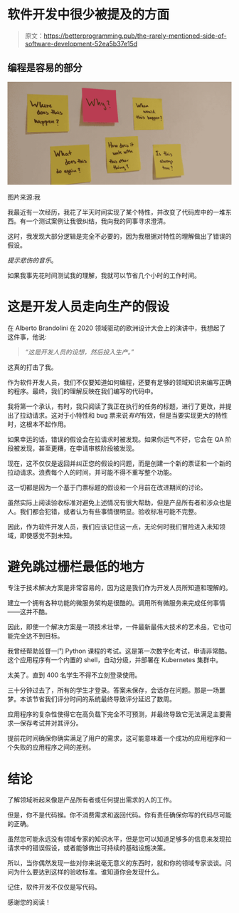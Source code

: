 # 软件开发中很少被提及的方面

> 原文：<https://betterprogramming.pub/the-rarely-mentioned-side-of-software-development-52ea5b37e15d>

## 编程是容易的部分

![](img/149f648aebecd89e7d53409e0475be13.png)

图片来源:我

我最近有一次经历，我花了半天时间实现了某个特性，并改变了代码库中的一堆东西。有一个测试案例让我很纠结，我向我的同事寻求澄清。

这时，我发现大部分逻辑是完全不必要的，因为我根据对特性的理解做出了错误的假设。

*提示悲伤的音乐*。

如果我事先花时间测试我的理解，我就可以节省几个小时的工作时间。

# 这是开发人员走向生产的假设

在 Alberto Brandolini 在 2020 领域驱动的欧洲设计大会上的演讲中，我想起了这件事，他说:

> *“这是开发人员的设想，然后投入生产。”*

这真的打击了我。

作为软件开发人员，我们不仅要知道如何编程，还要有足够的领域知识来编写正确的程序。最终，我们的理解反映在我们编写的代码中。

我将第一个承认，有时，我只阅读了我正在执行的任务的标题，进行了更改，并提出了拉动请求。这对于小特性和 bug 票来说*有时*有效，但是当要实现更大的特性时，这根本不起作用。

如果幸运的话，错误的假设会在拉请求时被发现。如果你运气不好，它会在 QA 阶段被发现，甚至更糟，在申请审核阶段被发现。

现在，这不仅仅是返回并纠正您的假设的问题，而是创建一个新的票证和一个新的拉动请求。浪费每个人的时间，并可能不得不重写整个功能。

这一切都是因为一个基于门票标题的假设和一个月前在改进期间的讨论。

虽然实际上阅读验收标准对避免上述情况有很大帮助，但是产品所有者和涉众也是人。我们都会犯错，或者认为有些事情很明显。验收标准可能不完整。

因此，作为软件开发人员，我们应该记住这一点，无论何时我们冒险进入未知领域，即使感觉不到未知。

# 避免跳过栅栏最低的地方

专注于技术解决方案是非常容易的，因为这是我们作为开发人员所知道和理解的。

建立一个拥有各种功能的微服务架构是很酷的。调用所有微服务来完成任何事情——这并不酷。

因此，即使一个解决方案是一项技术壮举，一件最新最伟大技术的艺术品，它也可能完全达不到目标。

我曾经帮助监督一门 Python 课程的考试。这是第一次数字化考试，申请非常酷。这个应用程序有一个内置的 shell，自动分级，并部署在 Kubernetes 集群中。

太美了。直到 400 名学生不得不立刻登录使用。

三十分钟过去了，所有的学生才登录。答案未保存，会话存在问题。那是一场噩梦。本该节省我们评分时间的系统最终导致评分延迟了数周。

应用程序的复杂性使得它在高负载下完全不可预测，并最终导致它无法满足主要需求—保存考试并对其评分。

提前花时间确保你确实满足了用户的需求，这可能意味着一个成功的应用程序和一个失败的应用程序之间的差别。

# 结论

了解领域听起来像是产品所有者或任何提出需求的人的工作。

但是，你不是代码猴。你不消费需求和返回代码。你有责任确保你写的代码尽可能的正确。

虽然您可能永远没有领域专家的知识水平，但是您可以知道足够多的信息来发现拉请求中的错误假设，或者能够做出可持续的基础设施决策。

所以，当你偶然发现一些对你来说毫无意义的东西时，就和你的领域专家谈谈。问问为什么要达到这样的验收标准。谁知道你会发现什么。

记住，软件开发不仅仅是写代码。

感谢您的阅读！